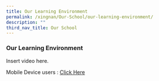 ```yaml
---
title: Our Learning Environment
permalink: /xingnan/Our-School/our-learning-environment/
description: ""
third_nav_title: Our School
---
```

### Our Learning Environment

Insert video here.

Mobile Device users : [Click Here](https://roundme.com/tour/651486/view/2062694/)

